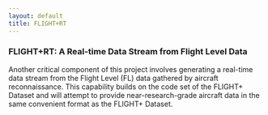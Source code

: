 ```yaml
---
layout: default
title: FLIGHT+RT 
---
```


### FLIGHT+RT: A Real-time Data Stream from Flight Level Data

Another critical component of this project involves generating a real-time data stream from the Flight Level (FL) data gathered by aircraft reconnaissance. This capability builds on the code set of the FLIGHT+ Dataset and will attempt to provide near-research-grade aircraft data in the same convenient format as the FLIGHT+ Dataset. 